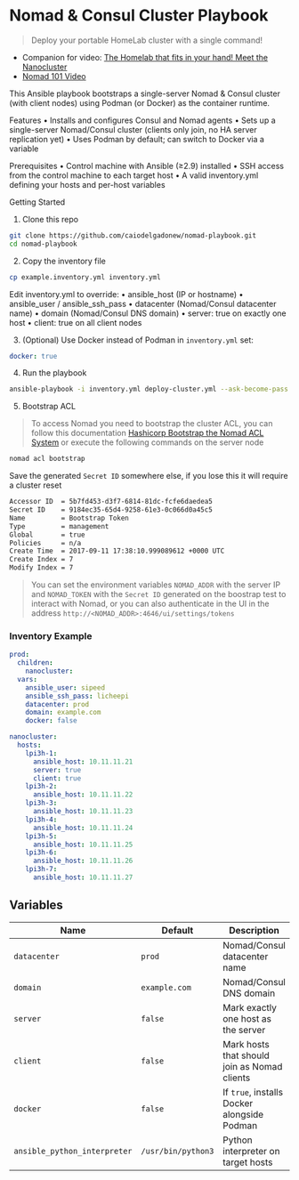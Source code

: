 # Nomad & Consul Cluster Playbook
> Deploy your portable HomeLab cluster with a single command!

- Companion for video: [The Homelab that fits in your hand! Meet the Nanocluster](https://youtu.be/4ri2GnxCy6Y) 
- [Nomad 101 Video](https://www.youtube.com/watch?v=ckqWFSZ2So4)

This Ansible playbook bootstraps a single-server Nomad & Consul cluster (with client nodes) using Podman (or Docker) as the container runtime.

Features
  • Installs and configures Consul and Nomad agents
  • Sets up a single-server Nomad/Consul cluster (clients only join, no HA server replication yet)
  • Uses Podman by default; can switch to Docker via a variable

Prerequisites
  • Control machine with Ansible (≥2.9) installed
  • SSH access from the control machine to each target host
  • A valid inventory.yml defining your hosts and per-host variables

Getting Started
  1. Clone this repo
```bash
git clone https://github.com/caiodelgadonew/nomad-playbook.git
cd nomad-playbook
```

  2. Copy the inventory file
```bash
cp example.inventory.yml inventory.yml
```

Edit inventory.yml to override:
  • ansible_host (IP or hostname)
  • ansible_user / ansible_ssh_pass
  • datacenter (Nomad/Consul datacenter name)
  • domain (Nomad/Consul DNS domain)
  • server: true on exactly one host
  • client: true on all client nodes

  3. (Optional) Use Docker instead of Podman
in `inventory.yml` set:
```yaml
docker: true
```

  4. Run the playbook
```bash
ansible-playbook -i inventory.yml deploy-cluster.yml --ask-become-pass
```

  5. Bootstrap ACL 
> To access Nomad you need to bootstrap the cluster ACL, you can follow this documentation [Hashicorp Bootstrap the Nomad ACL System](https://developer.hashicorp.com/nomad/tutorials/access-control/access-control-bootstrap) or execute the following commands on the server node
```bash
nomad acl bootstrap
```
Save the generated `Secret ID` somewhere else, if you lose this it will require a cluster reset 
```bash
Accessor ID  = 5b7fd453-d3f7-6814-81dc-fcfe6daedea5
Secret ID    = 9184ec35-65d4-9258-61e3-0c066d0a45c5
Name         = Bootstrap Token
Type         = management
Global       = true
Policies     = n/a
Create Time  = 2017-09-11 17:38:10.999089612 +0000 UTC
Create Index = 7
Modify Index = 7
```

> You can set the environment variables `NOMAD_ADDR` with the server IP and `NOMAD_TOKEN` with the `Secret ID` generated on the boostrap test to interact with Nomad, or you can also authenticate in the UI in the address `http://<NOMAD_ADDR>:4646/ui/settings/tokens`

### Inventory Example
```yaml
prod:
  children:
    nanocluster:
  vars:
    ansible_user: sipeed
    ansible_ssh_pass: licheepi
    datacenter: prod
    domain: example.com
    docker: false

nanocluster:
  hosts:
    lpi3h-1:
      ansible_host: 10.11.11.21
      server: true
      client: true
    lpi3h-2:
      ansible_host: 10.11.11.22
    lpi3h-3:
      ansible_host: 10.11.11.23
    lpi3h-4:
      ansible_host: 10.11.11.24
    lpi3h-5:
      ansible_host: 10.11.11.25
    lpi3h-6:
      ansible_host: 10.11.11.26
    lpi3h-7:
      ansible_host: 10.11.11.27
```

## Variables

| Name                         | Default            | Description                                      |
|------------------------------|--------------------|--------------------------------------------------|
| `datacenter`                 | `prod`             | Nomad/Consul datacenter name                     |
| `domain`                     | `example.com`      | Nomad/Consul DNS domain                          |
| `server`                     | `false`            | Mark exactly one host as the server              |
| `client`                     | `false`            | Mark hosts that should join as Nomad clients     |
| `docker`                     | `false`            | If `true`, installs Docker alongside Podman      |
| `ansible_python_interpreter` | `/usr/bin/python3` | Python interpreter on target hosts               |
